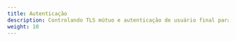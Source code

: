 ```yaml
---
title: Autenticação
description: Controlando TLS mútuo e autenticação de usuário final para serviços do mesh.
weight: 10
---
```

